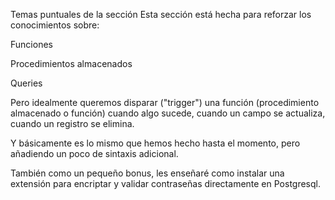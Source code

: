 Temas puntuales de la sección
Esta sección está hecha para reforzar los conocimientos sobre:

Funciones

Procedimientos almacenados

Queries

Pero idealmente queremos disparar ("trigger") una función (procedimiento almacenado o función) cuando algo sucede, cuando un campo se actualiza, cuando un registro se elimina.

Y básicamente es lo mismo que hemos hecho hasta el momento, pero añadiendo un poco de sintaxis adicional.

También como un pequeño bonus, les enseñaré como instalar una extensión para encriptar y validar contraseñas directamente en Postgresql.
